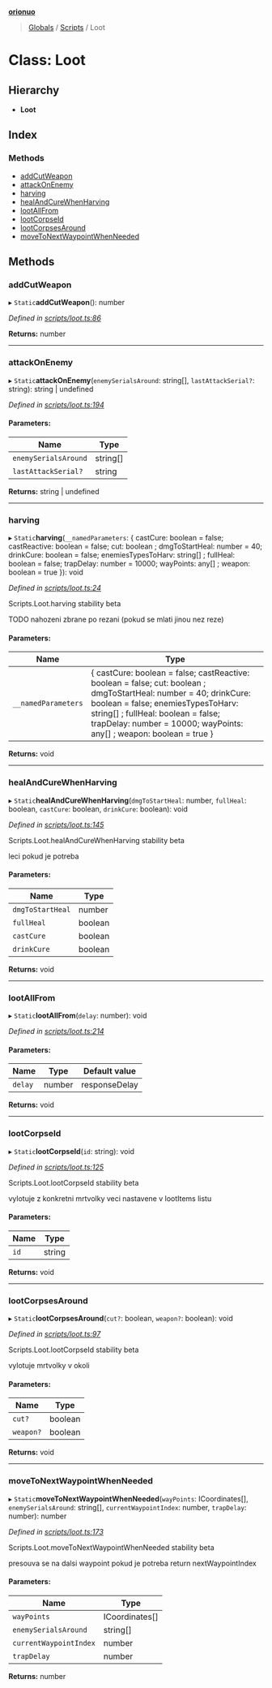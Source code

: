 **[orionuo](../README.md)**

> [Globals](../globals.md) / [Scripts](../modules/scripts.md) / Loot

# Class: Loot

## Hierarchy

* **Loot**

## Index

### Methods

* [addCutWeapon](scripts.loot.md#addcutweapon)
* [attackOnEnemy](scripts.loot.md#attackonenemy)
* [harving](scripts.loot.md#harving)
* [healAndCureWhenHarving](scripts.loot.md#healandcurewhenharving)
* [lootAllFrom](scripts.loot.md#lootallfrom)
* [lootCorpseId](scripts.loot.md#lootcorpseid)
* [lootCorpsesAround](scripts.loot.md#lootcorpsesaround)
* [moveToNextWaypointWhenNeeded](scripts.loot.md#movetonextwaypointwhenneeded)

## Methods

### addCutWeapon

▸ `Static`**addCutWeapon**(): number

*Defined in [scripts/loot.ts:86](https://github.com/msviha/orionuo/blob/b1a86be/src/scripts/loot.ts#L86)*

**Returns:** number

___

### attackOnEnemy

▸ `Static`**attackOnEnemy**(`enemySerialsAround`: string[], `lastAttackSerial?`: string): string \| undefined

*Defined in [scripts/loot.ts:194](https://github.com/msviha/orionuo/blob/b1a86be/src/scripts/loot.ts#L194)*

#### Parameters:

Name | Type |
------ | ------ |
`enemySerialsAround` | string[] |
`lastAttackSerial?` | string |

**Returns:** string \| undefined

___

### harving

▸ `Static`**harving**(`__namedParameters`: { castCure: boolean = false; castReactive: boolean = false; cut: boolean ; dmgToStartHeal: number = 40; drinkCure: boolean = false; enemiesTypesToHarv: string[] ; fullHeal: boolean = false; trapDelay: number = 10000; wayPoints: any[] ; weapon: boolean = true }): void

*Defined in [scripts/loot.ts:24](https://github.com/msviha/orionuo/blob/b1a86be/src/scripts/loot.ts#L24)*

Scripts.Loot.harving
stability beta

TODO nahozeni zbrane po rezani (pokud se mlati jinou nez reze)

#### Parameters:

Name | Type |
------ | ------ |
`__namedParameters` | { castCure: boolean = false; castReactive: boolean = false; cut: boolean ; dmgToStartHeal: number = 40; drinkCure: boolean = false; enemiesTypesToHarv: string[] ; fullHeal: boolean = false; trapDelay: number = 10000; wayPoints: any[] ; weapon: boolean = true } |

**Returns:** void

___

### healAndCureWhenHarving

▸ `Static`**healAndCureWhenHarving**(`dmgToStartHeal`: number, `fullHeal`: boolean, `castCure`: boolean, `drinkCure`: boolean): void

*Defined in [scripts/loot.ts:145](https://github.com/msviha/orionuo/blob/b1a86be/src/scripts/loot.ts#L145)*

Scripts.Loot.healAndCureWhenHarving
stability beta

leci pokud je potreba

#### Parameters:

Name | Type |
------ | ------ |
`dmgToStartHeal` | number |
`fullHeal` | boolean |
`castCure` | boolean |
`drinkCure` | boolean |

**Returns:** void

___

### lootAllFrom

▸ `Static`**lootAllFrom**(`delay`: number): void

*Defined in [scripts/loot.ts:214](https://github.com/msviha/orionuo/blob/b1a86be/src/scripts/loot.ts#L214)*

#### Parameters:

Name | Type | Default value |
------ | ------ | ------ |
`delay` | number | responseDelay |

**Returns:** void

___

### lootCorpseId

▸ `Static`**lootCorpseId**(`id`: string): void

*Defined in [scripts/loot.ts:125](https://github.com/msviha/orionuo/blob/b1a86be/src/scripts/loot.ts#L125)*

Scripts.Loot.lootCorpseId
stability beta

vylotuje z konkretni mrtvolky veci nastavene v lootItems listu

#### Parameters:

Name | Type |
------ | ------ |
`id` | string |

**Returns:** void

___

### lootCorpsesAround

▸ `Static`**lootCorpsesAround**(`cut?`: boolean, `weapon?`: boolean): void

*Defined in [scripts/loot.ts:97](https://github.com/msviha/orionuo/blob/b1a86be/src/scripts/loot.ts#L97)*

Scripts.Loot.lootCorpseId
stability beta

vylotuje mrtvolky v okoli

#### Parameters:

Name | Type |
------ | ------ |
`cut?` | boolean |
`weapon?` | boolean |

**Returns:** void

___

### moveToNextWaypointWhenNeeded

▸ `Static`**moveToNextWaypointWhenNeeded**(`wayPoints`: ICoordinates[], `enemySerialsAround`: string[], `currentWaypointIndex`: number, `trapDelay`: number): number

*Defined in [scripts/loot.ts:173](https://github.com/msviha/orionuo/blob/b1a86be/src/scripts/loot.ts#L173)*

Scripts.Loot.moveToNextWaypointWhenNeeded
stability beta

presouva se na dalsi waypoint pokud je potreba
return nextWaypointIndex

#### Parameters:

Name | Type |
------ | ------ |
`wayPoints` | ICoordinates[] |
`enemySerialsAround` | string[] |
`currentWaypointIndex` | number |
`trapDelay` | number |

**Returns:** number
